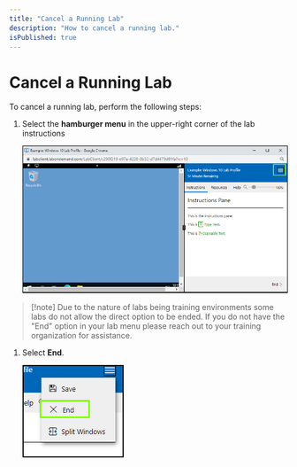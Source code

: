 ```yaml
---
title: "Cancel a Running Lab"
description: "How to cancel a running lab."
isPublished: true
---
```


# Cancel a Running Lab

To cancel a running lab, perform the following steps: 

1. Select the **hamburger menu** in the upper-right corner of the lab instructions

    ![Hamburger Menu](images/hamburger-menu.png)


>[!note] Due to the nature of labs being training environments some labs do not allow the direct option to be ended. If you do not have the "End" option in your lab menu please reach out to your training organization for assistance.

1. Select **End**.

    ![End Lab](images/end-lab.png)